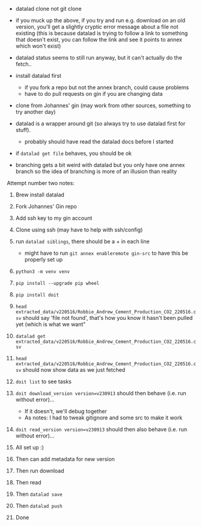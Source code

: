 - datalad clone not git clone
- if you muck up the above, if you try and run e.g. download on an old version, you'll get a slightly cryptic error message about a file not existing (this is because datalad is trying to follow a link to something that doesn't exist, you can follow the link and see it points to annex which won't exist)
- datalad status seems to still run anyway, but it can't actually do the fetch..

- install datalad first
    - if you fork a repo but not the annex branch, could cause problems
    - have to do pull requests on gin if you are changing data
- clone from Johannes' gin (may work from other sources, something to try another day)

- datalad is a wrapper around git (so always try to use datalad first for stuff).
    - probably should have read the datalad docs before I started

- if `datalad get file` behaves, you should be ok

- branching gets a bit weird with datalad but you only have one annex branch so the idea of branching is more of an illusion than reality


Attempt number two notes:

1. Brew install datalad
1. Fork Johannes' Gin repo
1. Add ssh key to my gin account
1. Clone using ssh (may have to help with ssh/config)
1. run `datalad siblings`, there should be a + in each line
    - might have to run `git annex enableremote gin-src` to have this be properly set up
1. `python3 -m venv venv`
1. `pip install --upgrade pip wheel`
1. `pip install doit`
1. `head extracted_data/v220516/Robbie_Andrew_Cement_Production_CO2_220516.csv` should say 'file not found', that's how you know it hasn't been pulled yet (which is what we want"
1. `datalad get extracted_data/v220516/Robbie_Andrew_Cement_Production_CO2_220516.csv`
1. `head extracted_data/v220516/Robbie_Andrew_Cement_Production_CO2_220516.csv` should now show data as we just fetched
1. `doit list` to see tasks
1. `doit download_version version=v230913` should then behave (i.e. run without error)...
    - If it doesn't, we'll debug together
    - As notes: I had to tweak gitignore and some src to make it work
1. `doit read_version version=v230913` should then also behave (i.e. run without error)...
1. All set up :)


1. Then can add metadata for new version
1. Then run download
1. Then read
1. Then `datalad save`
1. Then `datalad push`
1. Done
